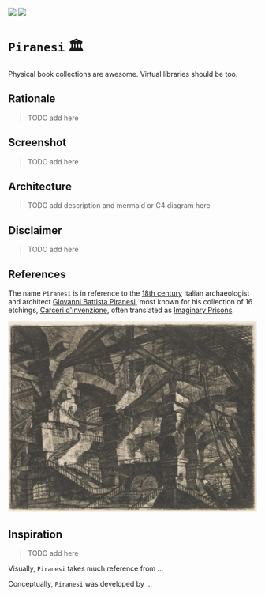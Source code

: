 [![](https://img.shields.io/badge/naive_piranesi_1.0.0-up-green)](https://naive-piranesi.vercel.app/)
[![](https://img.shields.io/badge/piranesi_1.0.0-build-orange)](https://github.com/gongahkia/piranesi/releases/tag/1.0.0)

# `Piranesi` 🏛️

Physical book collections are awesome. Virtual libraries should be too.

## Rationale

> TODO add here

## Screenshot

> TODO add here

## Architecture 

> TODO add description and mermaid or C4 diagram here

## Disclaimer

> TODO add here

## References

The name `Piranesi` is in reference to the [18th century](https://en.wikipedia.org/wiki/1720) Italian archaeologist and architect [Giovanni Battista Piranesi](https://en.wikipedia.org/wiki/Giovanni_Battista_Piranesi), most known for his collection of 16 etchings, [Carceri d'invenzione](https://en.wikipedia.org/wiki/Carceri_d%27invenzione), often translated as [Imaginary Prisons](https://artmuseum.princeton.edu/object-package/giovanni-battista-piranesi-imaginary-prisons/3640).  

![](./asset/logo/prison.jpg)

## Inspiration

> TODO add here

Visually, `Piranesi` takes much reference from ...

Conceptually, `Piranesi` was developed by ... 
